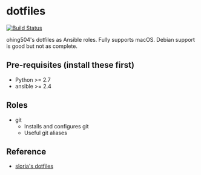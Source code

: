 dotfiles
========
[![Build Status](https://travis-ci.org/ohing504/dotfiles.svg?branch=master)](https://travis-ci.org/ohing504/dotfiles)

ohing504's dotfiles as Ansible roles.
Fully supports macOS. Debian support is good but not as complete.

Pre-requisites (install these first)
------------------------------------
* Python >= 2.7
* ansible >= 2.4

Roles
-----
* git
  - Installs and configures git
  - Useful git aliases

Reference
---------
* [sloria's dotfiles](https://github.com/sloria/dotfiles)

